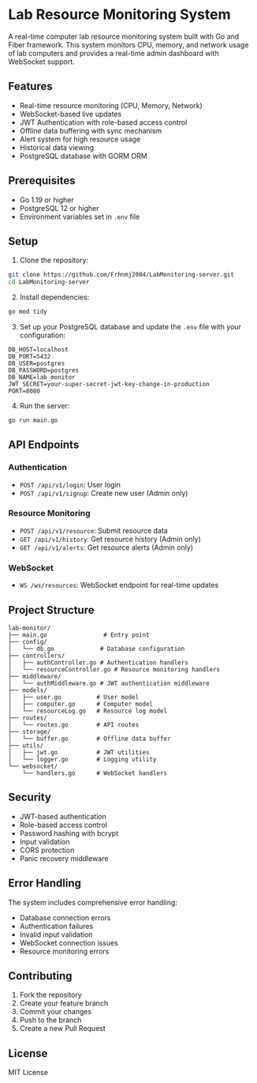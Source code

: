 # Lab Resource Monitoring System

A real-time computer lab resource monitoring system built with Go and Fiber framework. This system monitors CPU, memory, and network usage of lab computers and provides a real-time admin dashboard with WebSocket support.

## Features

- Real-time resource monitoring (CPU, Memory, Network)
- WebSocket-based live updates
- JWT Authentication with role-based access control
- Offline data buffering with sync mechanism
- Alert system for high resource usage
- Historical data viewing
- PostgreSQL database with GORM ORM

## Prerequisites

- Go 1.19 or higher
- PostgreSQL 12 or higher
- Environment variables set in `.env` file

## Setup

1. Clone the repository:
```bash
git clone https://github.com/Frhnmj2004/LabMonitoring-server.git
cd LabMonitoring-server
```

2. Install dependencies:
```bash
go mod tidy
```

3. Set up your PostgreSQL database and update the `.env` file with your configuration:
```env
DB_HOST=localhost
DB_PORT=5432
DB_USER=postgres
DB_PASSWORD=postgres
DB_NAME=lab_monitor
JWT_SECRET=your-super-secret-jwt-key-change-in-production
PORT=8080
```

4. Run the server:
```bash
go run main.go
```

## API Endpoints

### Authentication
- `POST /api/v1/login`: User login
- `POST /api/v1/signup`: Create new user (Admin only)

### Resource Monitoring
- `POST /api/v1/resource`: Submit resource data
- `GET /api/v1/history`: Get resource history (Admin only)
- `GET /api/v1/alerts`: Get resource alerts (Admin only)

### WebSocket
- `WS /ws/resources`: WebSocket endpoint for real-time updates

## Project Structure

```
lab-monitor/
├── main.go                # Entry point
├── config/
│   └── db.go             # Database configuration
├── controllers/
│   ├── authController.go # Authentication handlers
│   └── resourceController.go # Resource monitoring handlers
├── middleware/
│   └── authMiddleware.go # JWT authentication middleware
├── models/
│   ├── user.go          # User model
│   ├── computer.go      # Computer model
│   └── resourceLog.go   # Resource log model
├── routes/
│   └── routes.go        # API routes
├── storage/
│   └── buffer.go        # Offline data buffer
├── utils/
│   ├── jwt.go           # JWT utilities
│   └── logger.go        # Logging utility
└── websocket/
    └── handlers.go      # WebSocket handlers
```

## Security

- JWT-based authentication
- Role-based access control
- Password hashing with bcrypt
- Input validation
- CORS protection
- Panic recovery middleware

## Error Handling

The system includes comprehensive error handling:
- Database connection errors
- Authentication failures
- Invalid input validation
- WebSocket connection issues
- Resource monitoring errors

## Contributing

1. Fork the repository
2. Create your feature branch
3. Commit your changes
4. Push to the branch
5. Create a new Pull Request

## License

MIT License
